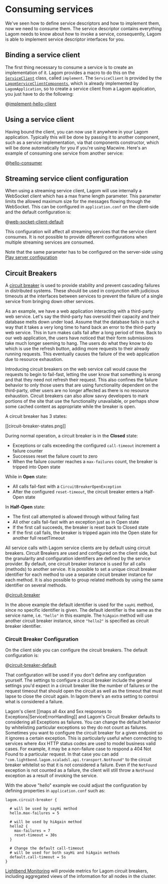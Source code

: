 # Consuming services

We've seen how to define service descriptors and how to implement them, now we need to consume them.  The service descriptor contains everything Lagom needs to know about how to invoke a service, consequently, Lagom is able to implement service descriptor interfaces for you.

## Binding a service client

The first thing necessary to consume a service is to create an implementation of it. Lagom provides a macro to do this on the [`ServiceClient`](api/com/lightbend/lagom/scaladsl/client/ServiceClient.html) class, called `implement`. The `ServiceClient` is provided by the [`LagomServiceClientComponents`](api/com/lightbend/lagom/scaladsl/client/LagomServiceClientComponents.html), which is already implemented by `LagomApplication`, so to create a service client from a Lagom application, you just have to do the following:

@[implement-hello-client](code/ServiceClients.scala)

## Using a service client

Having bound the client, you can now use it anywhere in your Lagom application. Typically this will be done by passing it to another component, such as a service implementation, via that components constructor, which will be done automatically for you if you're using Macwire.  Here's an example of consuming one service from another service:

@[hello-consumer](code/ServiceClients.scala)

## Streaming service client configuration

When using a streaming service client, Lagom will use internally a WebSocket client which has a max frame length parameter. This parameter limits the allowed maximum size for the messages flowing through the WebSocket. This can be configured in `application.conf` on the client-side and the default configuration is:

@[web-socket-client-default](../../../../../service/core/client/src/main/resources/reference.conf)

This configuration will affect all streaming services that the service client consumes. It is not possible to provide different configurations when multiple streaming services are consumed.

Note that the same parameter has to be configured on the server-side using [Play server configuration](https://www.playframework.com/documentation/2.7.x/ScalaWebSockets#Configuring-WebSocket-Frame-Length)

## Circuit Breakers

A [circuit breaker](https://martinfowler.com/bliki/CircuitBreaker.html) is used to provide stability and prevent cascading failures in distributed systems. These should be used in conjunction with judicious timeouts at the interfaces between services to prevent the failure of a single service from bringing down other services.

As an example, we have a web application interacting with a third-party web service. Let's say the third-party has oversold their capacity and their database melts down under load. Assume that the database fails in such a way that it takes a very long time to hand back an error to the third-party web service. This in turn makes calls fail after a long period of time. Back to our web application, the users have noticed that their form submissions take much longer seeming to hang. The users do what they know to do which is use the refresh button, adding more requests to their already running requests. This eventually causes the failure of the web application due to resource exhaustion.

Introducing circuit breakers on the web service call would cause the requests to begin to fail-fast, letting the user know that something is wrong and that they need not refresh their request. This also confines the failure behavior to only those users that are using functionality dependent on the third-party, other users are no longer affected as there is no resource exhaustion. Circuit breakers can also allow savvy developers to mark portions of the site that use the functionality unavailable, or perhaps show some cached content as appropriate while the breaker is open.

A circuit breaker has 3 states:

[[circuit-breaker-states.png]]

During normal operation, a circuit breaker is in the **Closed** state:

* Exceptions or calls exceeding the configured `call-timeout` increment a failure counter
* Successes reset the failure count to zero
* When the failure counter reaches a `max-failures` count, the breaker is tripped into Open state

While in **Open** state:

* All calls fail-fast with a `CircuitBreakerOpenException`
* After the configured `reset-timeout`, the circuit breaker enters a Half-Open state

In **Half-Open** state:

* The first call attempted is allowed through without failing fast
* All other calls fail-fast with an exception just as in Open state
* If the first call succeeds, the breaker is reset back to Closed state
* If the first call fails, the breaker is tripped again into the Open state for another full resetTimeout

All service calls with Lagom service clients are by default using circuit breakers. Circuit Breakers are used and configured on the client side, but the granularity and configuration identifiers are defined by the service provider. By default, one circuit breaker instance is used for all calls (methods) to another service. It is possible to set a unique circuit breaker identifier for each method to use a separate circuit breaker instance for each method. It is also possible to group related methods by using the same identifier on several methods.

@[circuit-breaker](code/ServiceClients.scala)

In the above example the default identifier is used for the `sayHi` method, since no specific identifier is given. The default identifier is the same as the service name, i.e. `"hello"` in this example. The `hiAgain` method will use another circuit breaker instance, since `"hello2"` is specified as circuit breaker identifier.

### Circuit Breaker Configuration

On the client side you can configure the circuit breakers. The default configuration is:

@[circuit-breaker-default](../../../../../service/core/client/src/main/resources/reference.conf)

That configuration will be used if you don't define any configuration yourself. The settings to configure a circuit breaker include the general settings you'd expect in a circuit breaker like the number of failures or the request timeout that should open the circuit as well as the timeout that must lapse to close the circuit again. In lagom there's an extra setting to control what is considered a failure.

Lagom's client [[maps all 4xx and 5xx responses to Exceptions|ServiceErrorHandling]] and Lagom's Circuit Breaker defaults to considering all Exceptions as failures. You can change the default behavior by whitelisting particular exceptions so they do not count as failures. Sometimes you want to configure the circuit breaker for a given endpoint so it ignores a certain exception. This is particularly useful when connecting to services where 4xx HTTP status codes are used to model business valid cases. For example, it may be a non-failure case to respond a 404 Not Found to a particular request. In that case you can add `"com.lightbend.lagom.scaladsl.api.transport.NotFound"` to the circuit breaker whitelist so that it is not considered a failure. Even if the `NotFound` exception is not counted as a failure, the client will still throw a `NotFound` exception as a result of invoking the service.

With the above "hello" example we could adjust the configuration by defining properties in `application.conf` such as:

    lagom.circuit-breaker {

      # will be used by sayHi method
      hello.max-failures = 5

      # will be used by hiAgain method
      hello2 {
        max-failures = 7
        reset-timeout = 30s
      }

      # Change the default call-timeout
      # will be used for both sayHi and hiAgain methods
      default.call-timeout = 5s
    }

[Lightbend Monitoring](https://www.lightbend.com/products/monitoring) will provide metrics for Lagom circuit breakers, including aggregated views of the information for all nodes in the cluster.
